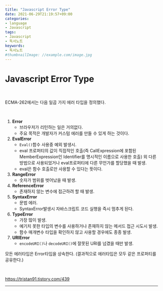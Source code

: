 ```yaml
---
title: "Javascript Error Type"
date: 2021-06-29T21:19:57+09:00
categories:
- language
- Javascript
tags:
- Javascript
- 독서노트
keywords:
- 독서노트
#thumbnailImage: //example.com/image.jpg
---
```


<!--more-->
#  Javascript Error Type 

&nbsp;



ECMA-262에서는 다음 일곱 가지 에러 타입을 정의했다.

&nbsp;

1. **Error** 
    - 브라우저가 리턴하는 일은 거의없다.
    - 주요 목적은 개발자가 커스텀 에러를 만들 수 있게 하는 것이다. 
2. **EvalError**
    - `Eval()`함수 사용중 예외 발생시.
    - eval 프로퍼티의 값이 직접적인 호출(즉 CallExpression에 포함된 MemberExpression인 Identifier를 명시적인 이름으로 사용한 호출) 외 다른 방법으로 사용되었거나 eval프로퍼티에 다른 무언가를 할당했을 때 발생.
    - eval은 함수 호출로만 사용할 수 있다는 뜻이다.
3. **RangeError**
    - 숫자가 범위를 벗어났을 때 발생.
4. **ReferenceError**
    - 존재하지 않는 변수에 접근하려 할 때 발생.
5. **SyntaxError**
    - 문법 에러.
    - SyntaxError발생시 자바스크립트 코드 실행을 즉시 멈추게 된다.
6. **TypeError**
    - 가장 많이 발생.
    - 예기치 못한 타입의 변수를 사용하거나 존재하지 않는 메서드 접근 시도시 발생.
    - 함수 매개변수 타입을 확인하지 않고 사용할 경우에도 종종 발생.
7. **URIError**
    - `encodeURI()`나 `decodeURI()`에 잘못된 URI를 넘겼을 때만 발생.

모든 에러타입은 Error타입을 상속한다. (결과적으로 에러타입은 모두 같은 프로퍼티를 공유한다.)

&nbsp;

https://tristan91.tistory.com/439

-----